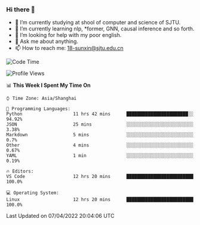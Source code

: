 ### Hi there 👋

<!--
**sunxin000/sunxin000** is a ✨ _special_ ✨ repository because its `README.md` (this file) appears on your GitHub profile.

Here are some ideas to get you started:

- 🔭 I’m currently working on ...
- 🌱 I’m currently learning ...
- 👯 I’m looking to collaborate on ...
- 🤔 I’m looking for help with ...
- 💬 Ask me about ...
- 📫 How to reach me: ...
- 😄 Pronouns: ...
- ⚡ Fun fact: ...
-->
- 🏫 I’m currently studying at shool of computer and science of SJTU.
- 🌱 I’m currently learning nlp, \*former, GNN, causal inference and so forth.
- 🤔 I’m looking for help with my poor english.
- 💬 Ask me about anything.
- 📫 How to reach me: 18-sunxin@sjtu.edu.cn
<!--START_SECTION:waka-->
![Code Time](http://img.shields.io/badge/Code%20Time-138%20hrs%2039%20mins-blue)

![Profile Views](http://img.shields.io/badge/Profile%20Views-10-blue)

📊 **This Week I Spent My Time On** 

```text
⌚︎ Time Zone: Asia/Shanghai

💬 Programming Languages: 
Python                   11 hrs 42 mins      ███████████████████████░░   94.92% 
JSON                     25 mins             ░░░░░░░░░░░░░░░░░░░░░░░░░   3.38% 
Markdown                 5 mins              ░░░░░░░░░░░░░░░░░░░░░░░░░   0.7% 
Other                    4 mins              ░░░░░░░░░░░░░░░░░░░░░░░░░   0.67% 
YAML                     1 min               ░░░░░░░░░░░░░░░░░░░░░░░░░   0.19%

🔥 Editors: 
VS Code                  12 hrs 20 mins      █████████████████████████   100.0%

💻 Operating System: 
Linux                    12 hrs 20 mins      █████████████████████████   100.0%

```


 Last Updated on 07/04/2022 20:04:06 UTC
<!--END_SECTION:waka-->
